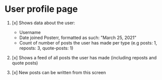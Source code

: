 # User profile page

1. [x] Shows data about the user:
    - Username
    - Date joined Posterr, formatted as such: "March 25, 2021"
    - Count of number of posts the user has made per type (e.g posts: 1, reposts: 3, quote-posts: 1)
   
2. [x] Shows a feed of all posts the user has made (including reposts and quote posts)

3. [x] New posts can be written from this screen